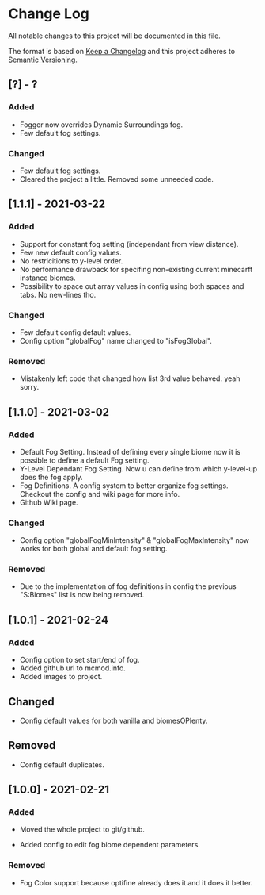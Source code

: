 # Change Log

All notable changes to this project will be documented in this file.

The format is based on [Keep a Changelog](http://keepachangelog.com/)
and this project adheres to [Semantic Versioning](http://semver.org/).

## [?] - ?

### Added
- Fogger now overrides Dynamic Surroundings fog.
- Few default fog settings.

### Changed
- Few default fog settings.
- Cleared the project a little. Removed some unneeded code.

## [1.1.1] - 2021-03-22

### Added
- Support for constant fog setting (independant from view distance).
- Few new default config values.
- No restricitions to y-level order.
- No performance drawback for specifing non-existing current minecarft instance biomes.
- Possibility to space out array values in config using both spaces and tabs. No new-lines tho. 

### Changed
- Few default config default values.
- Config option "globalFog" name changed to "isFogGlobal".

### Removed
- Mistakenly left code that changed how list 3rd value behaved. yeah sorry.

## [1.1.0] - 2021-03-02

### Added
- Default Fog Setting. Instead of defining every single biome now it is possible to define a default Fog setting.
- Y-Level Dependant Fog Setting. Now u can define from which y-level-up does the fog apply.
- Fog Definitions. A config system to better organize fog settings. Checkout the config and wiki page for more info. 
- Github Wiki page.

### Changed
- Config option "globalFogMinIntensity" & "globalFogMaxIntensity" now works for both global and default fog setting.

### Removed
- Due to the implementation of fog definitions in config the previous "S:Biomes" list is now being removed.

## [1.0.1] - 2021-02-24

### Added

- Config option to set start/end of fog.
- Added github url to mcmod.info.
- Added images to project.

## Changed

- Config default values for both vanilla and biomesOPlenty.

## Removed

- Config default duplicates.

## [1.0.0] - 2021-02-21

### Added
- Moved the whole project to git/github.

- Added config to edit fog biome dependent parameters.

### Removed

- Fog Color support because optifine already does it and it does it better.

  

  

  
